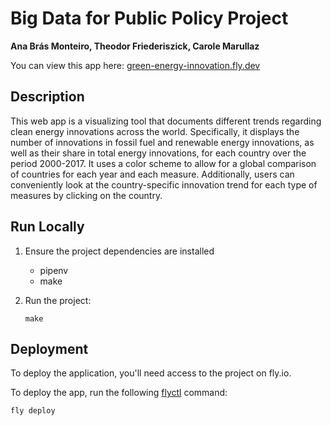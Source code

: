 # Big Data for Public Policy Project
**Ana Brás Monteiro, Theodor Friederiszick, Carole Marullaz**

You can view this app here: [green-energy-innovation.fly.dev](https://green-energy-innovation.fly.dev/)

## Description
This web app is a visualizing tool that documents different trends regarding clean energy innovations across the world. Specifically, it displays the number of innovations in fossil fuel and renewable energy innovations, as well as their share in total energy innovations, for each country over the period 2000-2017. It uses a color scheme to allow for a global comparison of countries for each year and each measure. Additionally, users can conveniently look at the country-specific innovation trend for each type of measures by clicking on the country. 
## Run Locally

1. Ensure the project dependencies are installed
   -  pipenv 
   -  make
2. Run the project:

   ```
   make
   ```
   


## Deployment

To deploy the application, you'll need access to the project on fly.io. 

To deploy the app, run the following [flyctl](https://fly.io/docs/hands-on/install-flyctl/) command: 

```shell
fly deploy 
```